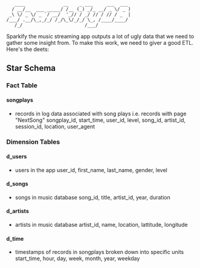 ```
   ____              __    _ ___     ___  ___ 
  / __/__  ___ _____/ /__ (_) _/_ __/ _ \/ _ )
 _\ \/ _ \/ _ `/ __/  '_// / _/ // / // / _  |
/___/ .__/\_,_/_/ /_/\_\/_/_/ \_, /____/____/ 
   /_/                       /___/            
```

Sparkify the music streaming app outputs a lot of ugly data that we need to gather some insight from. To make this work, we need to giver a good ETL. Here's the deets:



## Star Schema

### Fact Table
#### songplays 
- records in log data associated with song plays i.e. records with page "NextSong"
    songplay_id, 
    start_time, 
    user_id, 
    level, 
    song_id, 
    artist_id, 
    session_id, 
    location, 
    user_agent

### Dimension Tables
#### d_users  
- users in the app
    user_id, 
    first_name, 
    last_name, 
    gender, 
    level

#### d_songs 
- songs in music database
    song_id, 
    title, 
    artist_id, 
    year, 
    duration

#### d_artists 
- artists in music database
    artist_id, 
    name, 
    location, 
    lattitude, 
    longitude

#### d_time 
- timestamps of records in songplays broken down into specific units
    start_time, 
    hour, 
    day, 
    week, 
    month, 
    year, 
    weekday

